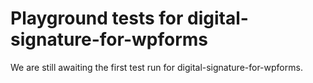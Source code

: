 # Playground tests for digital-signature-for-wpforms
We are still awaiting the first test run for digital-signature-for-wpforms.
